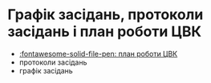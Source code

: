 # Графік засідань, протоколи засідань і план роботи ЦВК

- [:fontawesome-solid-file-pen: план роботи ЦВК](https://www.icloud.com/pages/073hqmH2ClrOW5EvKqw_kONPg)
- протоколи засідань
- графік засідань
